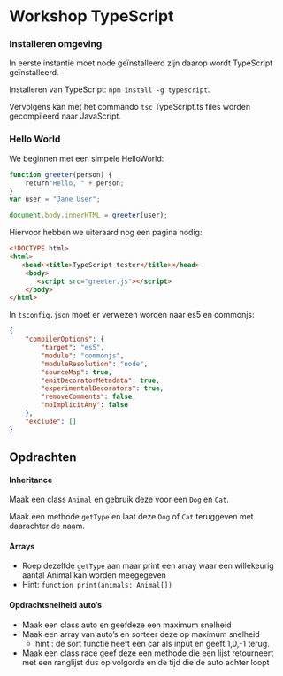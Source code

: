 # Workshop TypeScript

### Installeren omgeving

In eerste instantie moet node geïnstalleerd zijn daarop wordt TypeScript geïnstalleerd.

Installeren van TypeScript: `npm install -g typescript`.

Vervolgens kan met het commando `tsc` TypeScript.ts files worden gecompileerd naar JavaScript.

### Hello World

We beginnen met een simpele HelloWorld:

```javascript
function greeter(person) {
    return"Hello, " + person;
}
var user = "Jane User";

document.body.innerHTML = greeter(user); 
```

Hiervoor hebben we uiteraard nog een pagina nodig:

```html
<!DOCTYPE html>
<html>
   <head><title>TypeScript tester</title></head>
    <body>
       <script src="greeter.js"></script>
    </body>
</html>
```

In `tsconfig.json` moet er verwezen worden  naar es5 en commonjs:

```json
{
    "compilerOptions": {
        "target": "es5",
        "module": "commonjs",
        "moduleResolution": "node",
        "sourceMap": true,
        "emitDecoratorMetadata": true,
        "experimentalDecorators": true,
        "removeComments": false,
        "noImplicitAny": false
    },
    "exclude": []
}
```



## Opdrachten

#### Inheritance

Maak een class `Animal` en gebruik deze voor een `Dog` en `Cat`.

Maak een methode `getType` en laat deze `Dog` of `Cat` teruggeven met daarachter de naam.

#### Arrays

- Roep dezelfde `getType` aan maar print een array waar een willekeurig aantal Animal kan worden meegegeven
- Hint: `function print(animals: Animal[])`

#### Opdrachtsnelheid auto’s

- Maak een class auto en geefdeze een maximum snelheid
- Maak een array van auto’s en sorteer deze op maximum snelheid
  - hint : de sort functie heeft een car als input en geeft 1,0,-1 terug.
- Maak een class race geef deze een methode die een lijst retourneert met een ranglijst dus op volgorde en de tijd die de auto achter loopt

